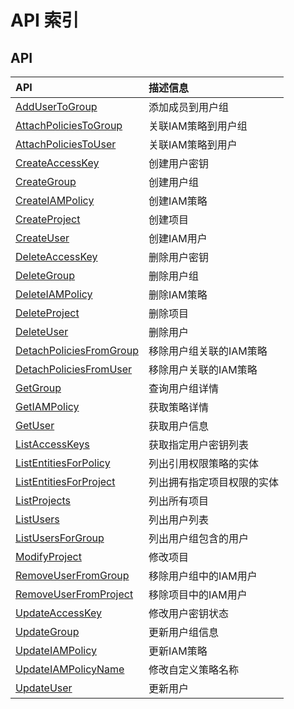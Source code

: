 # API 索引

## API

| API | 描述信息 |
|:---|:---|
|[AddUserToGroup](api/iam-api/add_user_to_group)|添加成员到用户组|
|[AttachPoliciesToGroup](api/iam-api/attach_policies_to_group)|关联IAM策略到用户组|
|[AttachPoliciesToUser](api/iam-api/attach_policies_to_user)|关联IAM策略到用户|
|[CreateAccessKey](api/iam-api/create_access_key)|创建用户密钥|
|[CreateGroup](api/iam-api/create_group)|创建用户组|
|[CreateIAMPolicy](api/iam-api/create_iam_policy)|创建IAM策略|
|[CreateProject](api/iam-api/create_project)|创建项目|
|[CreateUser](api/iam-api/create_user)|创建IAM用户|
|[DeleteAccessKey](api/iam-api/delete_access_key)|删除用户密钥|
|[DeleteGroup](api/iam-api/delete_group)|删除用户组|
|[DeleteIAMPolicy](api/iam-api/delete_iam_policy)|删除IAM策略|
|[DeleteProject](api/iam-api/delete_project)|删除项目|
|[DeleteUser](api/iam-api/delete_user)|删除用户|
|[DetachPoliciesFromGroup](api/iam-api/detach_policies_from_group)|移除用户组关联的IAM策略|
|[DetachPoliciesFromUser](api/iam-api/detach_policies_from_user)|移除用户关联的IAM策略|
|[GetGroup](api/iam-api/get_group)|查询用户组详情|
|[GetIAMPolicy](api/iam-api/get_iam_policy)|获取策略详情|
|[GetUser](api/iam-api/get_user)|获取用户信息|
|[ListAccessKeys](api/iam-api/list_access_keys)|获取指定用户密钥列表|
|[ListEntitiesForPolicy](api/iam-api/list_entities_for_policy)|列出引用权限策略的实体|
|[ListEntitiesForProject](api/iam-api/list_entities_for_project)|列出拥有指定项目权限的实体|
|[ListProjects](api/iam-api/list_projects)|列出所有项目|
|[ListUsers](api/iam-api/list_users)|列出用户列表|
|[ListUsersForGroup](api/iam-api/list_users_for_group)|列出用户组包含的用户|
|[ModifyProject](api/iam-api/modify_project)|修改项目|
|[RemoveUserFromGroup](api/iam-api/remove_user_from_group)|移除用户组中的IAM用户|
|[RemoveUserFromProject](api/iam-api/remove_user_from_project)|移除项目中的IAM用户|
|[UpdateAccessKey](api/iam-api/update_access_key)|修改用户密钥状态|
|[UpdateGroup](api/iam-api/update_group)|更新用户组信息|
|[UpdateIAMPolicy](api/iam-api/update_iam_policy)|更新IAM策略|
|[UpdateIAMPolicyName](api/iam-api/update_iam_policy_name)|修改自定义策略名称|
|[UpdateUser](api/iam-api/update_user)|更新用户|
